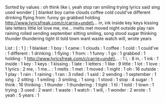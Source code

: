 Sorted by values :
oh think like i, yeah stop ran smiling trying lyrics said sing used wonder [ ] blanket boy came clouds coffee cold could've different drinking flying from: funny go grabbed holding http://www.lyricsfreak.com/c/carrie+unde\\... in, ink inside key keys kissing late letters little lot love me, me... melts met moved night outside play rain raining rolled sending september sitting smiling, song stood sugar thinking thunder thundering tight til told town want waste watch will, wrote years 

List :
[ : 1
] : 1
blanket : 1
boy : 1
came : 1
clouds : 1
coffee : 1
cold : 1
could've : 1
different : 1
drinking : 1
flying : 1
from: : 1
funny : 1
go : 1
grabbed : 1
holding : 1
http://www.lyricsfreak.com/c/carrie+unde\\... : 1
i, : 8
in, : 1
ink : 1
inside : 1
key : 1
keys : 1
kissing : 1
late : 1
letters : 1
like : 9
little : 1
lot : 1
love : 1
lyrics : 2
me, : 1
me... : 1
melts : 1
met : 1
moved : 1
night : 1
oh : 16
outside : 1
play : 1
rain : 1
raining : 1
ran : 3
rolled : 1
said : 2
sending : 1
september : 1
sing : 2
sitting : 1
smiling : 3
smiling, : 1
song : 1
stood : 1
stop : 4
sugar : 1
think : 16
thinking : 1
thunder : 1
thundering : 1
tight : 1
til : 1
told : 1
town : 1
trying : 3
used : 2
want : 1
waste : 1
watch : 1
will, : 1
wonder : 2
wrote : 1
yeah : 5
years : 1

